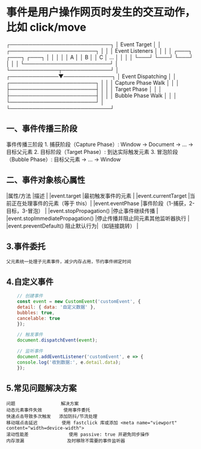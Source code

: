 # 事件是用户操作网页时发生的交互动作，比如 click/move

┌───────────────────────────┐
│        Event Target       │
│ ┌───────────────────────┐ │
│ │   Event Listeners     │ │
│ │ ┌───┐ ┌───┐ ┌───┐     │ │
│ │ │ A │ │ B │ │ C │ ... │ │
│ │ └───┘ └───┘ └───┘     │ │
│ └───────────────────────┘ │
└─────────────┬─────────────┘
              │
┌─────────────▼─────────────┐
│     Event Dispatching     │
│ ┌───────────────────────┐ │
│ │  Capture Phase Walk   │ │
│ ├───────────────────────┤ │
│ │    Target Phase       │ │
│ ├───────────────────────┤ │
│ │   Bubble Phase Walk   │ │
│ └───────────────────────┘ │
└───────────────────────────┘

## 一、事件传播三阶段
事件传播三阶段
    1. 捕获阶段（Capture Phase）: Window → Document → ... → 目标父元素
    2. 目标阶段（Target Phase）: 到达实际触发元素
    3. 冒泡阶段（Bubble Phase）: 目标父元素 → ... → Window

## 二、事件对象核心属性
|属性/方法	     |描述 |
|event.target	|最初触发事件的元素 |
|event.currentTarget	|当前正在处理事件的元素（等于 this）|
|event.eventPhase	|事件阶段（1-捕获，2-目标，3-冒泡） |
|event.stopPropagation()	|停止事件继续传播 |
|event.stopImmediatePropagation()	|停止传播并阻止同元素其他监听器执行 |
|event.preventDefault()	阻止默认行为|（如链接跳转） |

## 3.事件委托
    父元素统一处理子元素事件，减少内存占用，节约事件绑定时间
## 4.自定义事件
```javascript
    // 创建事件
    const event = new CustomEvent('customEvent', {
    detail: { data: '自定义数据' },
    bubbles: true,
    cancelable: true
    });

    // 触发事件
    document.dispatchEvent(event);

    // 监听事件
    document.addEventListener('customEvent', e => {
    console.log('收到数据:', e.detail.data);
    });
```


## 5.常见问题解决方案
    问题	               解决方案
    动态元素事件失效	    使用事件委托
    快速点击导致多次触发	 添加防抖/节流处理
    移动端点击延迟	        使用 fastclick 库或添加 <meta name="viewport" content="width=device-width">
    滚动性能差	            使用 passive: true 并避免同步操作
    内存泄漏	            及时移除不需要的事件监听器